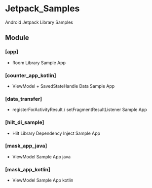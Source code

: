 # Jetpack_Samples
Android Jetpack Library Samples

## Module

### [app]
- Room Library Sample App

### [counter_app_kotlin]
- ViewModel + SavedStateHandle Data Sample App

### [data_transfer]
- registerForActivityResult / setFragmentResultListener Sample App

### [hilt_di_sample]
- Hilt Library Dependency Inject Sample App

### [mask_app_java]
- ViewModel Sample App java

### [mask_app_kotlin]
- ViewModel Sample App kotlin

